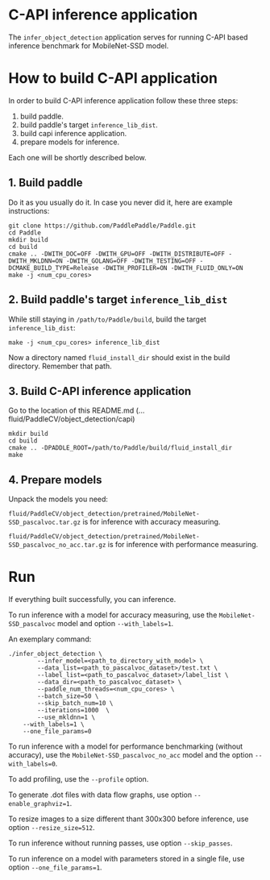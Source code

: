 # C-API inference application
The `infer_object_detection` application serves for running C-API based
inference benchmark for MobileNet-SSD model.

# How to build C-API application
In order to build C-API inference application follow these three steps:
1. build paddle.
2. build paddle's target `inference_lib_dist`.
3. build capi inference application.
4. prepare models for inference.

Each one will be shortly described below.
## 1. Build paddle
Do it as you usually do it. In case you never did it, here are example instructions:
```
git clone https://github.com/PaddlePaddle/Paddle.git
cd Paddle
mkdir build
cd build
cmake .. -DWITH_DOC=OFF -DWITH_GPU=OFF -DWITH_DISTRIBUTE=OFF -DWITH_MKLDNN=ON -DWITH_GOLANG=OFF -DWITH_TESTING=OFF -DCMAKE_BUILD_TYPE=Release -DWITH_PROFILER=ON -DWITH_FLUID_ONLY=ON
make -j <num_cpu_cores>
```
## 2. Build paddle's target `inference_lib_dist`
While still staying in `/path/to/Paddle/build`, build the target `inference_lib_dist`:
```
make -j <num_cpu_cores> inference_lib_dist
```
Now a directory named `fluid_install_dir` should exist in the build directory.
Remember that path.

## 3. Build C-API inference application
Go to the location of this README.md (... fluid/PaddleCV/object_detection/capi)
```
mkdir build
cd build
cmake .. -DPADDLE_ROOT=/path/to/Paddle/build/fluid_install_dir
make
```

## 4. Prepare models
Unpack the models you need:

`fluid/PaddleCV/object_detection/pretrained/MobileNet-SSD_pascalvoc.tar.gz`
is for inference with accuracy measuring.

`fluid/PaddleCV/object_detection/pretrained/MobileNet-SSD_pascalvoc_no_acc.tar.gz`
is for inference with performance measuring.

# Run
If everything built successfully, you can inference.

To run inference with a model for accuracy measuring, use the
`MobileNet-SSD_pascalvoc` model and option `--with_labels=1`.

An exemplary command:
```
./infer_object_detection \
        --infer_model=<path_to_directory_with_model> \
        --data_list=<path_to_pascalvoc_dataset>/test.txt \
        --label_list=<path_to_pascalvoc_dataset>/label_list \
        --data_dir=<path_to_pascalvoc_dataset> \
        --paddle_num_threads=<num_cpu_cores> \
        --batch_size=50 \
        --skip_batch_num=10 \
        --iterations=1000  \
        --use_mkldnn=1 \
	--with_labels=1 \
	--one_file_params=0
```
To run inference with a model for performance benchmarking (without accuracy),
use the `MobileNet-SSD_pascalvoc_no_acc` model and the option `--with_labels=0`.

To add profiling, use the `--profile` option.

To generate .dot files with data flow graphs, use option `--enable_graphviz=1`.

To resize images to a size different thant 300x300 before inference, use option
`--resize_size=512`.

To run inference without running passes, use option `--skip_passes`.

To run inference on a model with parameters stored in a single file, use option
`--one_file_params=1`.
